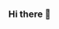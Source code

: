 ### Hi there 👋

<!--
**AbdulBaset3227/AbdulBaset3227** is a ✨ _special_ ✨ repository because its `README.md` (this file) appears on your GitHub profile.

Here are some ideas to get you started:

-🔭 I’m currently working on ...CSS
-🌱 I’m currently learning ... Javascript
-👯 I’m looking to collaborate on ...CSS
-🤔 I’m looking for help with ...Open source countribution
-💬 Ask me about ...Anything
-📫 Reach me at: ... shaikhabdulbaset@outlook.com
-😄 Pronouns: ...He/Him
-⚡ Fun fact: ...To find me at linkedin, facebook, twitter, github, stackoverflow platform search "AbdulBaset3227 <platform_name>"
--!>
